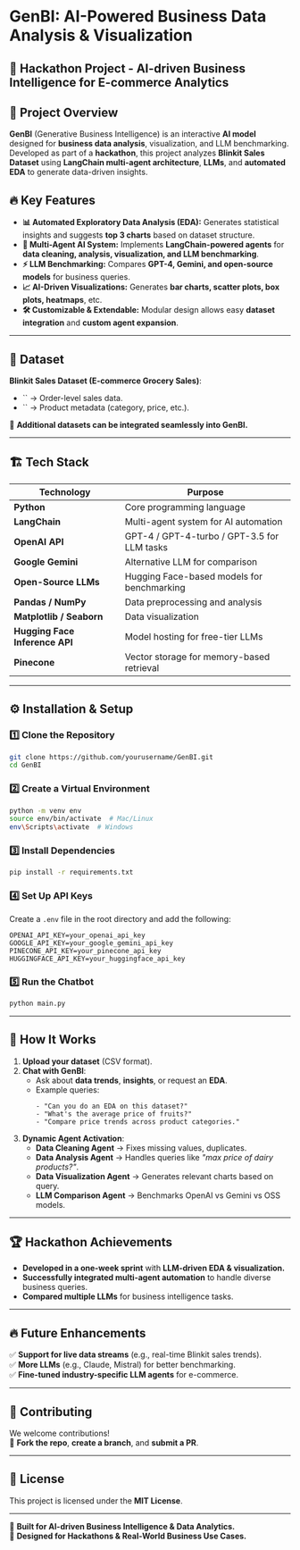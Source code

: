 # GenBI: AI-Powered Business Data Analysis & Visualization

## 🚀 Hackathon Project - AI-driven Business Intelligence for E-commerce Analytics

&#x20;&#x20;

## 📌 Project Overview

**GenBI** (Generative Business Intelligence) is an interactive **AI model** designed for **business data analysis**, visualization, and LLM benchmarking. Developed as part of a **hackathon**, this project analyzes **Blinkit Sales Dataset** using **LangChain multi-agent architecture**, **LLMs**, and **automated EDA** to generate data-driven insights.

## 🔥 Key Features

- **📊 Automated Exploratory Data Analysis (EDA):** Generates statistical insights and suggests **top 3 charts** based on dataset structure.
- **🤖 Multi-Agent AI System:** Implements **LangChain-powered agents** for **data cleaning, analysis, visualization, and LLM benchmarking**.
- **⚡ LLM Benchmarking:** Compares **GPT-4, Gemini, and open-source models** for business queries.
- **📈 AI-Driven Visualizations:** Generates **bar charts, scatter plots, box plots, heatmaps**, etc.
- **🛠️ Customizable & Extendable:** Modular design allows easy **dataset integration** and **custom agent expansion**.

---

## 📂 Dataset

**Blinkit Sales Dataset (E-commerce Grocery Sales)**:

- `` → Order-level sales data.
- `` → Product metadata (category, price, etc.).

📌 **Additional datasets can be integrated seamlessly into GenBI.**

---

## 🏗 Tech Stack

| **Technology**                 | **Purpose**                                 |
| ------------------------------ | ------------------------------------------- |
| **Python**                     | Core programming language                   |
| **LangChain**                  | Multi-agent system for AI automation        |
| **OpenAI API**                 | GPT-4 / GPT-4-turbo / GPT-3.5 for LLM tasks |
| **Google Gemini**              | Alternative LLM for comparison              |
| **Open-Source LLMs**           | Hugging Face-based models for benchmarking  |
| **Pandas / NumPy**             | Data preprocessing and analysis             |
| **Matplotlib / Seaborn**       | Data visualization                          |
| **Hugging Face Inference API** | Model hosting for free-tier LLMs            |
| **Pinecone**                   | Vector storage for memory-based retrieval   |

---

## ⚙️ Installation & Setup

### 1️⃣ Clone the Repository

```bash
git clone https://github.com/yourusername/GenBI.git
cd GenBI
```

### 2️⃣ Create a Virtual Environment

```bash
python -m venv env
source env/bin/activate  # Mac/Linux
env\Scripts\activate  # Windows
```

### 3️⃣ Install Dependencies

```bash
pip install -r requirements.txt
```

### 4️⃣ Set Up API Keys

Create a `.env` file in the root directory and add the following:

```
OPENAI_API_KEY=your_openai_api_key
GOOGLE_API_KEY=your_google_gemini_api_key
PINECONE_API_KEY=your_pinecone_api_key
HUGGINGFACE_API_KEY=your_huggingface_api_key
```

### 5️⃣ Run the Chatbot

```bash
python main.py
```

---

## 🎯 How It Works

1. **Upload your dataset** (CSV format).
2. **Chat with GenBI**:
   - Ask about **data trends**, **insights**, or request an **EDA**.
   - Example queries:
     ```
     - "Can you do an EDA on this dataset?"
     - "What's the average price of fruits?"
     - "Compare price trends across product categories."
     ```
3. **Dynamic Agent Activation**:
   - **Data Cleaning Agent** → Fixes missing values, duplicates.
   - **Data Analysis Agent** → Handles queries like *"max price of dairy products?"*.
   - **Data Visualization Agent** → Generates relevant charts based on query.
   - **LLM Comparison Agent** → Benchmarks OpenAI vs Gemini vs OSS models.

---

## 🏆 Hackathon Achievements

- **Developed in a one-week sprint** with **LLM-driven EDA & visualization.**
- **Successfully integrated multi-agent automation** to handle diverse business queries.
- **Compared multiple LLMs** for business intelligence tasks.

---

## 🔥 Future Enhancements

✅ **Support for live data streams** (e.g., real-time Blinkit sales trends).\
✅ **More LLMs** (e.g., Claude, Mistral) for better benchmarking.\
✅ **Fine-tuned industry-specific LLM agents** for e-commerce.

---

## 🤝 Contributing

We welcome contributions!\
📌 **Fork the repo**, **create a branch**, and **submit a PR**.

---

## 📜 License

This project is licensed under the **MIT License**.

---

🚀 **Built for AI-driven Business Intelligence & Data Analytics.**\
🎯 **Designed for Hackathons & Real-World Business Use Cases.**

